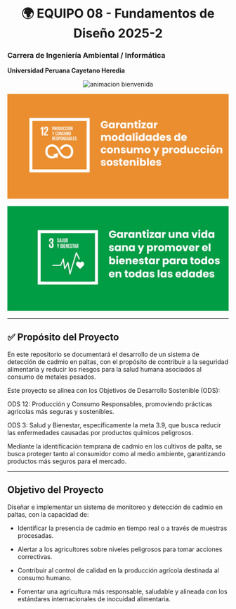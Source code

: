 <h1 align="center">🌍 EQUIPO 08 - Fundamentos de Diseño 2025-2 </h1>

### Carrera de Ingeniería Ambiental / Informática  
**Universidad Peruana Cayetano Heredia**

<p align="center">
  <img src="https://readme-typing-svg.herokuapp.com?size=28&color=DAA520&center=true&vCenter=true&width=950&lines=♻️+Producción+y+Consumo+Responsables;💡+Innovando+para+un+futuro+sostenible;🤝+Trabajo+en+equipo+y+responsabilidad+social" alt="animacion bienvenida">
</p>

<p align="center">
  <img src="https://github.com/JuanVidalx/Grupo-4_Fundamentos-de-dise-o/blob/05fad9449a39b9e1cc774faa3228613bc974876a/ods12.jpg" width="600" alt="ODS 12">
</p>

<p align="center">
  <img src="https://github.com/JuanVidalx/Grupo-8_Fundamentos-de-dise-o/blob/5b0383ca4b5a627771a464bc9115cfa8313a2e8e/Recursos-Imagenes/sdg%203%20grande%20es.jpg" width="600" alt="ODS 3">
</p>

---

## ✅ Propósito del Proyecto  
En este repositorio se documentará el desarrollo de un sistema de detección de cadmio en paltas, con el propósito de contribuir a la seguridad alimentaria y reducir los riesgos para la salud humana asociados al consumo de metales pesados.

Este proyecto se alinea con los Objetivos de Desarrollo Sostenible (ODS):

ODS 12: Producción y Consumo Responsables, promoviendo prácticas agrícolas más seguras y sostenibles.

ODS 3: Salud y Bienestar, específicamente la meta 3.9, que busca reducir las enfermedades causadas por productos químicos peligrosos.

Mediante la identificación temprana de cadmio en los cultivos de palta, se busca proteger tanto al consumidor como al medio ambiente, garantizando productos más seguros para el mercado.

---

## Objetivo del Proyecto  

Diseñar e implementar un sistema de monitoreo y detección de cadmio en paltas, con la capacidad de:

- Identificar la presencia de cadmio en tiempo real o a través de muestras procesadas.

- Alertar a los agricultores sobre niveles peligrosos para tomar acciones correctivas.

- Contribuir al control de calidad en la producción agrícola destinada al consumo humano.

- Fomentar una agricultura más responsable, saludable y alineada con los estándares internacionales de inocuidad alimentaria.
